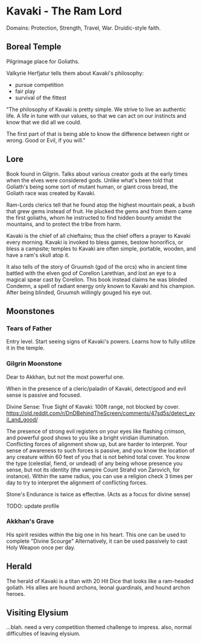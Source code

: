 # Kavaki - The Ram Lord
Domains: Protection, Strength, Travel, War.
Druidic-style faith.

## Boreal Temple
Pilgrimage place for Goliaths.

Valkyrie Herfjatur tells them about Kavaki's philosophy:
- pursue competition
- fair play
- survival of the fittest


"The philosophy of Kavaki is pretty simple. We strive to live an authentic life. A life in tune with our values, so that we can act on our instincts and know that we did all we could.

The first part of that is being able to know the difference between right or wrong. Good or Evil, if you will."

## Lore
Book found in Gilgrin. Talks about various creator gods at the early times when the elves were considered gods. Unlike what's been told that Goliath's being some sort of mutant human, or giant cross bread, the Goliath race was created by Kavaki.

Ram-Lords clerics tell that he found atop the highest mountain peak, a bush that grew gems instead of fruit. He plucked the gems and from them came the first goliaths, whom he instructed to find hidden bounty amidst the mountains, and to protect the tribe from harm.

Kavaki is the chief of all chieftains; thus the chief offers a prayer to Kavaki every morning. Kavaki is invoked to bless games, bestow honorifics, or bless a campsite; temples to Kavaki are often simple, portable, wooden, and have a ram's skull atop it.

It also tells of the story of Gruumsh (god of the orcs) who in ancient time battled with the elven god of Corellon Larethian, and lost an eye to a magical spear cast by Corellon. This book instead claims he was blinded Condemn, a spell of radiant energy only known to Kavaki and his champion. After being blinded, Gruumsh willingly gouged his eye out.

## Moonstones
### Tears of Father
Entry level. Start seeing signs of Kavaki's powers. Learns how to fully utilize it in the temple.

### Gilgrin Moonstone
Dear to Akkhan, but not the most powerful one.

When in the presence of a cleric/paladin of Kavaki, detect/good and evil sense is passive and focused.

Divine Sense: True Sight of Kavaki: 100ft range, not blocked by cover.
https://old.reddit.com/r/DnDBehindTheScreen/comments/47sd5s/detect_evil_and_good/

The presence of strong evil registers on your eyes like flashing crimson, and powerful good shows to you like a bright viridian illumination. Conflicting forces of alignment show up, but are harder to interpret. Your sense of awareness to such forces is passive, and you know the location of any creature within 60 feet of you that is not behind total cover. You know the type (celestial, fiend, or undead) of any being whose presence you sense, but not its identity (the vampire Count Strahd von Zarovich, for instance). Within the same radius, you can use a religion check 3 times per day to try to interpret the alignment of conflicting forces.

Stone's Endurance is twice as effective.
(Acts as a focus for divine sense)

TODO: update profile
### Akkhan's Grave
His spirit resides within the big one in his heart.
This one can be used to complete "Divine Scourge"
Alternatively, it can be used passively to cast Holy Weapon once per day.

## Herald
The herald of Kavaki is a titan with 20 Hit Dice that looks like a ram-headed goliath. His allies are hound archons, leonal guardinals, and hound archon heroes.

## Visiting Elysium
...blah. need a very competition themed challenge to impress. also, normal difficulties of leaving elysium.
